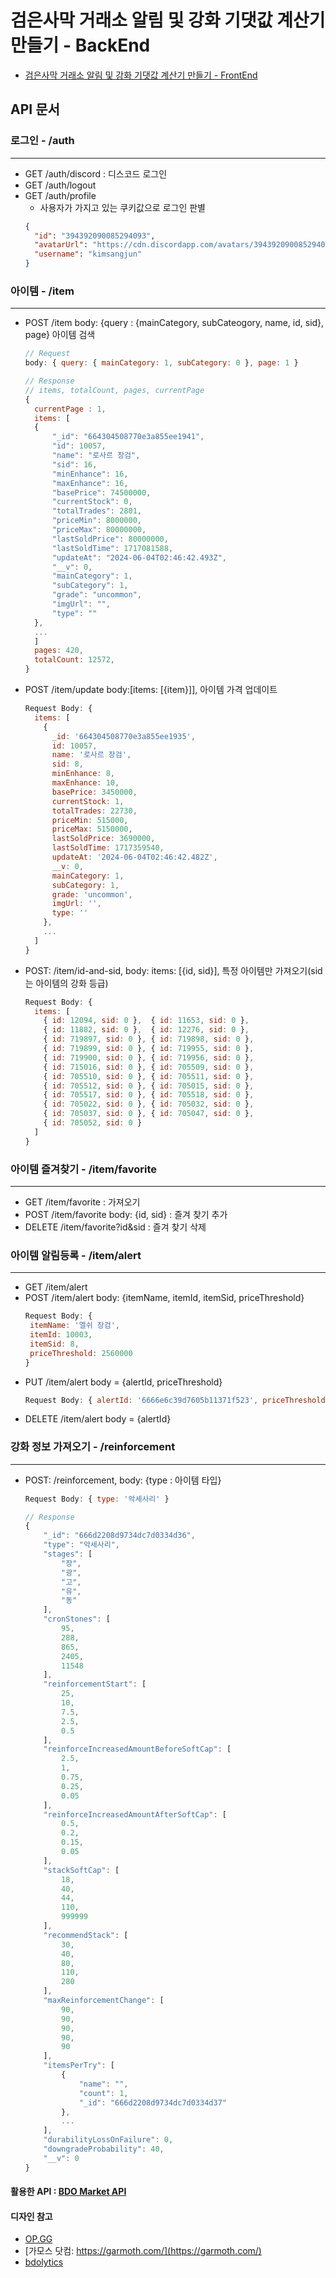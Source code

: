 # 검은사막 거래소 알림 및 강화 기댓값 계산기 만들기 - BackEnd

- [검은사막 거래소 알림 및 강화 기댓값 계산기 만들기 - FrontEnd](https://github.com/gimsangjun/bdoFront)

## API 문서

### 로그인 - /auth

---

- GET /auth/discord : 디스코드 로그인
- GET /auth/logout
- GET /auth/profile
  - 사용자가 가지고 있는 쿠키값으로 로그인 판별
  ```json
  {
    "id": "394392090085294093",
    "avatarUrl": "https://cdn.discordapp.com/avatars/394392090085294093/ace4d6e08b3579e5dc0bee581a39f4b1.png",
    "username": "kimsangjun"
  }
  ```

### 아이템 - /item

---

- POST /item body: {query : {mainCategory, subCateogory, name, id, sid}, page} 아이템 검색

  ```javascript
  // Request
  body: { query: { mainCategory: 1, subCategory: 0 }, page: 1 }

  // Response
  // items, totalCount, pages, currentPage
  {
  	currentPage : 1,
  	items: [
  	{
  	    "_id": "664304508770e3a855ee1941",
  	    "id": 10057,
  	    "name": "로사르 장검",
  	    "sid": 16,
  	    "minEnhance": 16,
  	    "maxEnhance": 16,
  	    "basePrice": 74500000,
  	    "currentStock": 0,
  	    "totalTrades": 2801,
  	    "priceMin": 8000000,
  	    "priceMax": 80000000,
  	    "lastSoldPrice": 80000000,
  	    "lastSoldTime": 1717081588,
  	    "updateAt": "2024-06-04T02:46:42.493Z",
  	    "__v": 0,
  	    "mainCategory": 1,
  	    "subCategory": 1,
  	    "grade": "uncommon",
  	    "imgUrl": "",
  	    "type": ""
  	},
  	...
  	]
  	pages: 420,
  	totalCount: 12572,
  }

  ```

- POST /item/update body:[items: [{item}]], 아이템 가격 업데이트
  ```javascript
  Request Body: {
    items: [
      {
        _id: '664304508770e3a855ee1935',
        id: 10057,
        name: '로사르 장검',
        sid: 8,
        minEnhance: 8,
        maxEnhance: 10,
        basePrice: 3450000,
        currentStock: 1,
        totalTrades: 22730,
        priceMin: 515000,
        priceMax: 5150000,
        lastSoldPrice: 3690000,
        lastSoldTime: 1717359540,
        updateAt: '2024-06-04T02:46:42.482Z',
        __v: 0,
        mainCategory: 1,
        subCategory: 1,
        grade: 'uncommon',
        imgUrl: '',
        type: ''
      },
      ...
    ]
  }
  ```
- POST: /item/id-and-sid, body: items: [{id, sid}], 특정 아이템만 가져오기(sid는 아이템의 강화 등급)
  ```javascript
  Request Body: {
    items: [
      { id: 12094, sid: 0 },  { id: 11653, sid: 0 },
      { id: 11882, sid: 0 },  { id: 12276, sid: 0 },
      { id: 719897, sid: 0 }, { id: 719898, sid: 0 },
      { id: 719899, sid: 0 }, { id: 719955, sid: 0 },
      { id: 719900, sid: 0 }, { id: 719956, sid: 0 },
      { id: 715016, sid: 0 }, { id: 705509, sid: 0 },
      { id: 705510, sid: 0 }, { id: 705511, sid: 0 },
      { id: 705512, sid: 0 }, { id: 705015, sid: 0 },
      { id: 705517, sid: 0 }, { id: 705518, sid: 0 },
      { id: 705022, sid: 0 }, { id: 705032, sid: 0 },
      { id: 705037, sid: 0 }, { id: 705047, sid: 0 },
      { id: 705052, sid: 0 }
    ]
  }
  ```

### 아이템 즐겨찾기 - /item/favorite

---

- GET /item/favorite : 가져오기
- POST /item/favorite body: {id, sid} : 즐겨 찾기 추가
- DELETE /item/favorite?id&sid : 즐겨 찾기 삭제

### 아이템 알림등록 - /item/alert

---

- GET /item/alert
- POST /item/alert body: {itemName, itemId, itemSid, priceThreshold}
   ```javascript
  Request Body: {
    itemName: '엘쉬 장검',
    itemId: 10003,
    itemSid: 8,
    priceThreshold: 2560000
  }
  ```
- PUT /item/alert body = {alertId, priceThreshold}
    ```javascript
  Request Body: { alertId: '6666e6c39d7605b11371f523', priceThreshold: '81500000' }
  ```
- DELETE /item/alert body = {alertId}

### 강화 정보 가져오기 - /reinforcement

---

- POST: /reinforcement, body: {type : 아이템 타입}

  ```javascript
  Request Body: { type: '악세사리' }

  // Response
  {
      "_id": "666d2208d9734dc7d0334d36",
      "type": "악세사리",
      "stages": [
          "장",
          "광",
          "고",
          "유",
          "동"
      ],
      "cronStones": [
          95,
          288,
          865,
          2405,
          11548
      ],
      "reinforcementStart": [
          25,
          10,
          7.5,
          2.5,
          0.5
      ],
      "reinforceIncreasedAmountBeforeSoftCap": [
          2.5,
          1,
          0.75,
          0.25,
          0.05
      ],
      "reinforceIncreasedAmountAfterSoftCap": [
          0.5,
          0.2,
          0.15,
          0.05
      ],
      "stackSoftCap": [
          18,
          40,
          44,
          110,
          999999
      ],
      "recommendStack": [
          30,
          40,
          80,
          110,
          280
      ],
      "maxReinforcementChange": [
          90,
          90,
          90,
          90,
          90
      ],
      "itemsPerTry": [
          {
              "name": "",
              "count": 1,
              "_id": "666d2208d9734dc7d0334d37"
          },
          ...
      ],
      "durabilityLossOnFailure": 0,
      "downgradeProbability": 40,
      "__v": 0
  }
  ```

#### 활용한 API : [BDO Market API](https://documenter.getpostman.com/view/4028519/2s9Y5YRhp4#intro)

#### 디자인 참고

- [OP.GG](https://www.op.gg/)
- [가모스 닷컴: https://garmoth.com/](https://garmoth.com/)
- [bdolytics](https://bdolytics.com/ko/KR)
